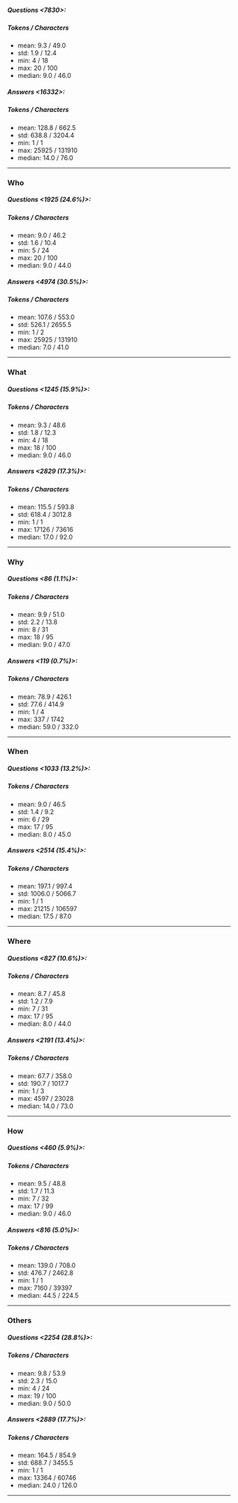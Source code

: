 ##### Questions <7830>:
##### Tokens / Characters 
* mean: 9.3 / 49.0
* std: 1.9 / 12.4
* min: 4 / 18
* max: 20 / 100
* median: 9.0 / 46.0
##### Answers <16332>:
##### Tokens / Characters 
* mean: 128.8 / 662.5
* std: 638.8 / 3204.4
* min: 1 / 1
* max: 25925 / 131910
* median: 14.0 / 76.0
------
### Who
##### Questions <1925 (24.6%)>:
##### Tokens / Characters 
* mean: 9.0 / 46.2
* std: 1.6 / 10.4
* min: 5 / 24
* max: 20 / 100
* median: 9.0 / 44.0
##### Answers <4974 (30.5%)>:
##### Tokens / Characters 
* mean: 107.6 / 553.0
* std: 526.1 / 2655.5
* min: 1 / 2
* max: 25925 / 131910
* median: 7.0 / 41.0
------
### What
##### Questions <1245 (15.9%)>:
##### Tokens / Characters 
* mean: 9.3 / 48.6
* std: 1.8 / 12.3
* min: 4 / 18
* max: 18 / 100
* median: 9.0 / 46.0
##### Answers <2829 (17.3%)>:
##### Tokens / Characters 
* mean: 115.5 / 593.8
* std: 618.4 / 3012.8
* min: 1 / 1
* max: 17126 / 73616
* median: 17.0 / 92.0
------
### Why
##### Questions <86 (1.1%)>:
##### Tokens / Characters 
* mean: 9.9 / 51.0
* std: 2.2 / 13.8
* min: 8 / 31
* max: 18 / 95
* median: 9.0 / 47.0
##### Answers <119 (0.7%)>:
##### Tokens / Characters 
* mean: 78.9 / 426.1
* std: 77.6 / 414.9
* min: 1 / 4
* max: 337 / 1742
* median: 59.0 / 332.0
------
### When
##### Questions <1033 (13.2%)>:
##### Tokens / Characters 
* mean: 9.0 / 46.5
* std: 1.4 / 9.2
* min: 6 / 29
* max: 17 / 95
* median: 8.0 / 45.0
##### Answers <2514 (15.4%)>:
##### Tokens / Characters 
* mean: 197.1 / 997.4
* std: 1006.0 / 5066.7
* min: 1 / 1
* max: 21215 / 106597
* median: 17.5 / 87.0
------
### Where
##### Questions <827 (10.6%)>:
##### Tokens / Characters 
* mean: 8.7 / 45.8
* std: 1.2 / 7.9
* min: 7 / 31
* max: 17 / 95
* median: 8.0 / 44.0
##### Answers <2191 (13.4%)>:
##### Tokens / Characters 
* mean: 67.7 / 358.0
* std: 190.7 / 1017.7
* min: 1 / 3
* max: 4597 / 23028
* median: 14.0 / 73.0
------
### How
##### Questions <460 (5.9%)>:
##### Tokens / Characters 
* mean: 9.5 / 48.8
* std: 1.7 / 11.3
* min: 7 / 32
* max: 17 / 99
* median: 9.0 / 46.0
##### Answers <816 (5.0%)>:
##### Tokens / Characters 
* mean: 139.0 / 708.0
* std: 476.7 / 2462.8
* min: 1 / 1
* max: 7160 / 39397
* median: 44.5 / 224.5
------
### Others
##### Questions <2254 (28.8%)>:
##### Tokens / Characters 
* mean: 9.8 / 53.9
* std: 2.3 / 15.0
* min: 4 / 24
* max: 19 / 100
* median: 9.0 / 50.0
##### Answers <2889 (17.7%)>:
##### Tokens / Characters 
* mean: 164.5 / 854.9
* std: 688.7 / 3455.5
* min: 1 / 1
* max: 13364 / 60746
* median: 24.0 / 126.0
------

